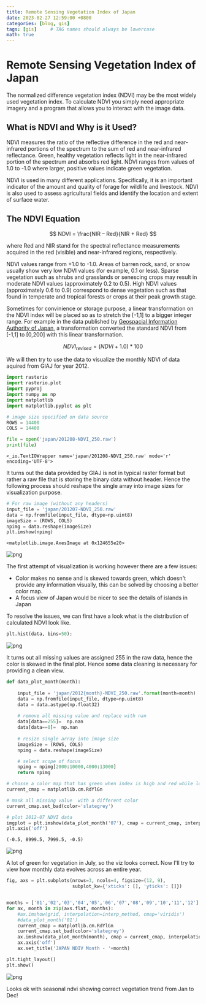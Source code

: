 ```yaml
---
title: Remote Sensing Vegetation Index of Japan
date: 2023-02-27 12:59:00 +0800
categories: [blog, gis]
tags: [gis]     # TAG names should always be lowercase
math: true
---
```



# Remote Sensing Vegetation Index of Japan 

The normalized difference vegetation index (NDVI) may be the most widely used vegetation index. To calculate NDVI you simply need appropriate imagery and a program that allows you to interact with the image data. 

## What is NDVI and Why is it Used?
NDVI measures the ratio of the reflective difference in the red and near-infrared portions of the spectrum to the sum of red and near-infrared reflectance. Green, healthy vegetation reflects light in the near-infrared portion of the spectrum and absorbs red light. NDVI ranges from values of 1.0 to -1.0 where larger, positive values indicate green vegetation.

NDVI is used in many different applications. Specifically, it is an important indicator of the amount and quality of forage for wildlife and livestock. NDVI is also used to assess agricultural fields and identify the location and extent of surface water.

## The NDVI Equation

$$ NDVI = \frac{NIR – Red}{NIR + Red} $$

where Red and NIR stand for the spectral reflectance measurements acquired in the red (visible) and near-infrared regions, respectively.

NDVI values range from +1.0 to -1.0. Areas of barren rock, sand, or snow usually show very low NDVI values (for example, 0.1 or less). Sparse vegetation such as shrubs and grasslands or senescing crops may result in moderate NDVI values (approximately 0.2 to 0.5). High NDVI values (approximately 0.6 to 0.9) correspond to dense vegetation such as that found in temperate and tropical forests or crops at their peak growth stage. 

Sometimes for convinience or storage purpose, a linear transformation on the NDVI index will be placed so as to stretch the [-1,1] to a bigger integer range. For example in the data published by [Geospacial Information Authority of Japan](https://www.gsi.go.jp/kankyochiri/ndvi_e.html), a transformation converted the standard NDVI from [-1,1] to [0,200] with this linear transformation. 

$$ NDVI_{revised} = (NDVI + 1.0) * 100 $$

We will then try to use the data to visualize the monthly NDVI of data aquired from GIAJ for year 2012. 


```python
import rasterio
import rasterio.plot
import pyproj
import numpy as np
import matplotlib
import matplotlib.pyplot as plt
```


```python
# image size specified on data source 
ROWS = 14400    
COLS = 14400

file = open('japan/201208-NDVI_250.raw')  
print(file)
```

    <_io.TextIOWrapper name='japan/201208-NDVI_250.raw' mode='r' encoding='UTF-8'>


It turns out the data provided by GIAJ is not in typical raster format but rather a raw file that is storing the binary data without header. Hence the following process should reshape the single array into image sizes for visualization purpose. 


```python
# For raw image (without any headers)
input_file = 'japan/201207-NDVI_250.raw'
data = np.fromfile(input_file, dtype=np.uint8)
imageSize = (ROWS, COLS)
npimg = data.reshape(imageSize)
plt.imshow(npimg)
```




    <matplotlib.image.AxesImage at 0x124655e20>




    
![png](ndvi_files/ndvi_4_1.png)
    


The first attempt of visualization is working however there are a few issues:
- Color makes no sense and is skewed towards green, which doesn't provide any information visually, this can be solved by choosing a better color map. 
- A focus view of Japan would be nicer to see the details of islands in Japan

To resolve the issues, we can first have a look what is the distribution of calculated NDVI look like. 


```python
plt.hist(data, bins=50);
```


    
![png](ndvi_files/ndvi_6_0.png)
    


It turns out all missing values are assigned 255 in the raw data, hence the color is skewed in the final plot. Hence some data cleaning is necessary for providing a clean view. 


```python
def data_plot_month(month):
    
    input_file = 'japan/2012{month}-NDVI_250.raw'.format(month=month)
    data = np.fromfile(input_file, dtype=np.uint8)
    data = data.astype(np.float32)
    
    # remove all missing value and replace with nan
    data[data==255]=  np.nan
    data[data==0]=  np.nan
    
    # resize single array into image size 
    imageSize = (ROWS, COLS)
    npimg = data.reshape(imageSize)

    # select scope of focus 
    npimg = npimg[2000:10000,4000:13000] 
    return npimg

# chosse a color map that has green when index is high and red while low 
current_cmap = matplotlib.cm.RdYlGn

# mask all missing value  with a different color
current_cmap.set_bad(color='slategrey')

# plot 2012-07 NDVI data 
imgplot = plt.imshow(data_plot_month('07'), cmap = current_cmap, interpolation='nearest')
plt.axis('off')
```




    (-0.5, 8999.5, 7999.5, -0.5)




    
![png](ndvi_files/ndvi_8_1.png)
    


A lot of green for vegetation in July, so the viz looks correct. Now I'll try to view how monthly data evolves across an entire year. 


```python
fig, axs = plt.subplots(nrows=3, ncols=4, figsize=(12, 9),
                        subplot_kw={'xticks': [], 'yticks': []})


months = ['01','02','03','04','05','06','07','08','09','10','11','12']
for ax, month in zip(axs.flat, months):
    #ax.imshow(grid, interpolation=interp_method, cmap='viridis')
    #data_plot_month('01')
    current_cmap = matplotlib.cm.RdYlGn
    current_cmap.set_bad(color='slategrey')
    ax.imshow(data_plot_month(month), cmap = current_cmap, interpolation='nearest')
    ax.axis('off')
    ax.set_title('JAPAN NDIV Month - '+month)

plt.tight_layout()
plt.show()
```


    
![png](ndvi_files/ndvi_10_0.png)
    


Looks ok with seasonal ndvi showing correct vegetation trend from Jan to Dec! 
